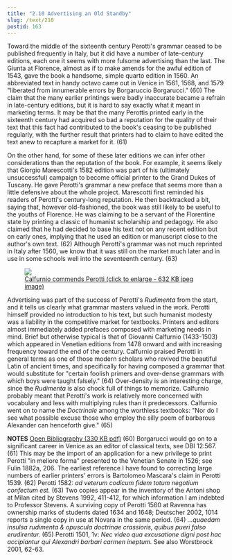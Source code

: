 ```yaml
---
title: "2.10 Advertising an Old Standby"
slug: /text/210
postid: 163
---
```

Toward the middle of the sixteenth century Perotti's grammar ceased to be published frequently in Italy, but it did have a number of late-century editions, each one it seems with more fulsome advertising than the last. The Giunta at Florence, almost as if to make amends for the awful edition of 1543, gave the book a handsome, simple quarto edition in 1560. An abbreviated text in handy octavo came out in Venice in 1561, 1568, and 1579 "liberated from innumerable errors by Borgaruccio Borgarucci." (60) The claim that the many earlier printings were badly inaccurate became a refrain in late-century editions, but it is hard to say exactly what it meant in marketing terms. It may be that the many Perottis printed early in the sixteenth century had acquired so bad a reputation for the quality of their text that this fact had contributed to the book's ceasing to be published regularly, with the further result that printers had to claim to have edited the text anew to recapture a market for it. (61)

On the other hand, for some of these later editions we can infer other considerations than the reputation of the book. For example, it seems likely that Giorgio Marescotti's 1582 edition was part of his (ultimately unsuccessful) campaign to become official printer to the Grand Dukes of Tuscany. He gave Perotti's grammar a new preface that seems more than a little defensive about the whole project. Marescotti first reminded his readers of Perotti's century-long reputation. He then backtracked a bit, saying that, however old-fashioned, the book was still likely to be useful to the youths of Florence. He was claiming to be a servant of the Florentine state by printing a classic of humanist scholarship and pedagogy. He also claimed that he had decided to base his text not on any recent edition but on early ones, implying that he used an edition or manuscript close to the author's own text. (62) Although Perotti's grammar was not much reprinted in Italy after 1560, we know that it was still on the market much later and in use in some schools well into the seventeenth century. (63)
<p style="text-align: center;"></p>


<figure class="mkdn-figure">
    <a href="/images_full/2.00_Chapter_Two/Wing-ZP-535.M68,-Regule-grammaticales,verso-of-t.p.jpg" class="mkdn-image-link">
    <img class="mkdn-image" src="/images_full/2.00_Chapter_Two/Wing-ZP-535.M68,-Regule-grammaticales,verso-of-t.p.jpg" />
    <figcaption class="mkdn-figcaption">Calfurnio commends Perotti (click to enlarge - 632 KB jpeg image)</figcaption>
    </a>
</figure>

Advertising was part of the success of Perotti's <em>Rudimenta</em> from the start, and it tells us clearly what grammar masters valued in the work. Perotti himself provided no introduction to his text, but such humanist modesty was a liability in the competitive market for textbooks. Printers and editors almost immediately added prefaces composed with marketing needs in mind. Brief but otherwise typical is that of Giovanni Calfurnio (1433-1503) which appeared in Venetian editions from 1478 onward and with increasing frequency toward the end of the century. Calfurnio praised Perotti in general terms as one of those modern scholars who revived the beautiful Latin of ancient times, and specifically for having composed a grammar that would substitute for "certain foolish primers and over-dense grammars with which boys were taught falsely." (64) Over-density is an interesting charge, since the <em>Rudimenta</em> is also chock full of things to memorize. Calfurnio probably meant that Perotti's work is relatively more concerned with vocabulary and less with multiplying rules than it predecessors. Calfurnio went on to name the <em>Doctrinale</em> among the worthless textbooks: "Nor do I see what possible excuse those who employ the silly poem of barbarous Alexander can henceforth give." (65)

<strong>NOTES</strong>
<a href="http://www.humanismforsale.org/bibliography.pdf" target="new">Open Bibliography (330 KB pdf)</a>
(60) Borgarucci would go on to a significant career in Venice as an editor of classical texts, see DBI 12:567.
(61) This may be the import of an application for a new privilege to print Perotti "in meliore forma" presented to the Venetian Senate in 1526; see Fulin 1882a, 206. The earliest reference I have found to correcting large numbers of earlier printers' errors is Bartolomeo Mascara's claim in Perotti 1539.
(62) Perotti 1582: <em>ad veterum codicum fidem totum negotium confectum est.</em>
(63) Two copies appear in the inventory of the Antoni shop at Milan cited by Stevens 1992, 411-412, for which information I am indebted to Professor Stevens. A surviving copy of Perotti 1560 at Ravenna has ownership marks of students dated 1634 and 1648; Deutscher 2002, 1014 reports a single copy in use at Novara in the same period.
(64) <em>...quaedam insulsa rudimenta &amp; opuscula doctrinae crassioris, quibus pueri falso erudirentur.</em>
(65) Perotti 1501, 1v: <em>Nec video qua excusatione digni post hac accipiantur qui Alexandri barbari carmen ineptum.</em> See also Worstbrock 2001, 62-63.

